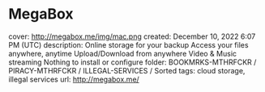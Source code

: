 # MegaBox

cover: http://megabox.me/img/mac.png
created: December 10, 2022 6:07 PM (UTC)
description: Online storage for your backup
Access your files anywhere, anytime
Upload/Download from anywhere
Video & Music streaming
Nothing to install or configure
folder: BOOKMRKS-MTHRFCKR / PIRACY-MTHRFCKR / ILLEGAL-SERVICES / Sorted
tags: cloud storage, illegal services
url: http://megabox.me/